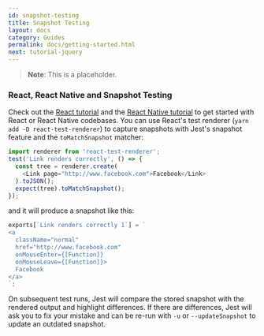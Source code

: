 ```yaml
---
id: snapshot-testing
title: Snapshot Testing
layout: docs
category: Guides
permalink: docs/getting-started.html
next: tutorial-jquery
---
```


> **Note**: This is a placeholder.

### React, React Native and Snapshot Testing

Check out the [React tutorial](/jest/docs/tutorial-react.html) and the [React Native tutorial](/jest/docs/tutorial-react-native.html) to get started with React or React Native codebases. You can use React's test renderer (`yarn add -D react-test-renderer`) to capture snapshots with Jest's snapshot feature and the `toMatchSnapshot` matcher:

```js
import renderer from 'react-test-renderer';
test('Link renders correctly', () => {
  const tree = renderer.create(
    <Link page="http://www.facebook.com">Facebook</Link>
  ).toJSON();
  expect(tree).toMatchSnapshot();
});
```

and it will produce a snapshot like this:

```js
exports[`Link renders correctly 1`] = `
<a
  className="normal"
  href="http://www.facebook.com"
  onMouseEnter={[Function]}
  onMouseLeave={[Function]}>
  Facebook
</a>
`;
```

On subsequent test runs, Jest will compare the stored snapshot with the rendered output and highlight differences. If there are differences, Jest will ask you to fix your mistake and can be re-run with `-u` or `--updateSnapshot` to update an outdated snapshot.

